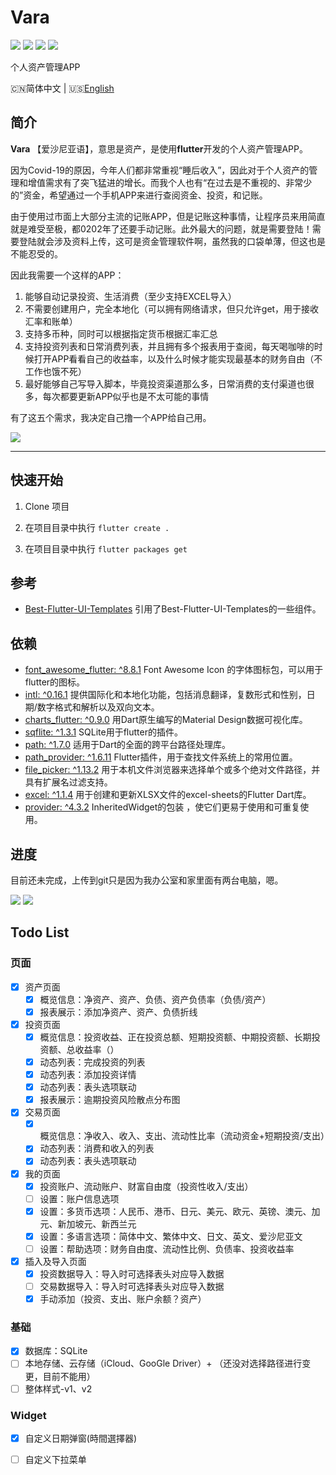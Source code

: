 # Vara
![](https://img.shields.io/badge/Toolkit-Flutter-blue.svg)  ![](https://img.shields.io/badge/Language-Dart-orange.svg)  ![](https://img.shields.io/apm/l/vim-mode)  ![](https://img.shields.io/badge/Process-Developing-blueviolet.svg)

 个人资产管理APP

 🇨🇳简体中文 | 🇺🇸[English](https://github.com/wellmoonloft/vara)

## 简介

**Vara** 【爱沙尼亚语】，意思是资产，是使用**flutter**开发的个人资产管理APP。

因为Covid-19的原因，今年人们都非常重视“睡后收入”，因此对于个人资产的管理和增值需求有了突飞猛进的增长。而我个人也有“在过去是不重视的、非常少的”资金，希望通过一个手机APP来进行查阅资金、投资，和记账。

由于使用过市面上大部分主流的记账APP，但是记账这种事情，让程序员来用简直就是难受至极，都0202年了还要手动记账。此外最大的问题，就是需要登陆！需要登陆就会涉及资料上传，这可是资金管理软件啊，虽然我的口袋单薄，但这也是不能忍受的。

因此我需要一个这样的APP：
1. 能够自动记录投资、生活消费（至少支持EXCEL导入）
2. 不需要创建用户，完全本地化（可以拥有网络请求，但只允许get，用于接收汇率和账单）
3. 支持多币种，同时可以根据指定货币根据汇率汇总
4. 支持投资列表和日常消费列表，并且拥有多个报表用于查阅，每天喝咖啡的时候打开APP看看自己的收益率，以及什么时候才能实现最基本的财务自由（不工作也饿不死）
5. 最好能够自己写导入脚本，毕竟投资渠道那么多，日常消费的支付渠道也很多，每次都要更新APP似乎也是不太可能的事情

有了这五个需求，我决定自己撸一个APP给自己用。

![](https://gitee.com/wellmoonloft/images/raw/master/20200811223018.png)

------------------------------

## 快速开始

1. Clone 项目

2. 在项目目录中执行 `flutter create . `

3. 在项目目录中执行 `flutter packages get`


## 参考
- [Best-Flutter-UI-Templates](https://github.com/mitesh77/Best-Flutter-UI-Templates) 引用了Best-Flutter-UI-Templates的一些组件。

## 依赖

- [font_awesome_flutter: ^8.8.1](https://pub.dev/packages/font_awesome_flutter) Font Awesome Icon 的字体图标包，可以用于flutter的图标。
- [intl: ^0.16.1](https://pub.dev/packages/intl) 提供国际化和本地化功能，包括消息翻译，复数形式和性别，日期/数字格式和解析以及双向文本。
- [charts_flutter: ^0.9.0](https://pub.dev/packages/charts_flutter) 用Dart原生编写的Material Design数据可视化库。
- [sqflite: ^1.3.1](https://pub.dev/packages/sqflite) SQLite用于flutter的插件。
- [path: ^1.7.0](https://pub.dev/packages/path) 适用于Dart的全面的跨平台路径处理库。
- [path_provider: ^1.6.11](https://pub.dev/packages/path_provider) Flutter插件，用于查找文件系统上的常用位置。
- [file_picker: ^1.13.2](https://pub.dev/packages/file_picker) 用于本机文件浏览器来选择单个或多个绝对文件路径，并具有扩展名过滤支持。
- [excel: ^1.1.4](https://pub.dev/packages/excel) 用于创建和更新XLSX文件的excel-sheets的Flutter Dart库。
- [provider: ^4.3.2](https://pub.dev/packages/provider) InheritedWidget的包装 ，使它们更易于使用和可重复使用。

## 进度

目前还未完成，上传到git只是因为我办公室和家里面有两台电脑，嗯。

![](https://gitee.com/wellmoonloft/images/raw/master/20200908175957.jpg)
![](https://gitee.com/wellmoonloft/images/raw/master/20200818220058.jpg)

## Todo List 

### 页面  
 
- [x] 资产页面  
  - [x] 概览信息：净资产、资产、负债、资产负债率（负债/资产）
  - [x] 报表展示：添加净资产、资产、负债折线

- [x] 投资页面   
  - [x] 概览信息：投资收益、正在投资总额、短期投资额、中期投资额、长期投资额、总收益率（）
  - [x] 动态列表：完成投资的列表 
  - [x] 动态列表：添加投资详情      
  - [x] 动态列表：表头选项联动  
  - [x] 报表展示：逾期投资风险散点分布图   

- [x] 交易页面   
  - [x] 概览信息：净收入、收入、支出、流动性比率（流动资金+短期投资/支出）
  - [x] 动态列表：消费和收入的列表    
  - [x] 动态列表：表头选项联动 
         
- [x] 我的页面  
  - [x] 投资账户、流动账户、财富自由度（投资性收入/支出）  
  - [ ] 设置：账户信息选项
  - [x] 设置：多货币选项：人民币、港币、日元、美元、欧元、英镑、澳元、加元、新加坡元、新西兰元 
  - [x] 设置：多语言选项：简体中文、繁体中文、日文、英文、爱沙尼亚文
  - [ ] 设置：帮助选项：财务自由度、流动性比例、负债率、投资收益率

- [x] 插入及导入页面
  - [x] 投资数据导入：导入时可选择表头对应导入数据
  - [ ] 交易数据导入：导入时可选择表头对应导入数据
  - [x] 手动添加（投资、支出、账户余额？资产） 

### 基础  
- [x] 数据库：SQLite
- [ ] 本地存储、云存储（iCloud、GooGle Driver）+ （还没对选择路径进行变更，目前不能用）
- [ ] 整体样式-v1、v2

### Widget  
- [x] 自定义日期弹窗(時間選擇器)
- [ ] 自定义下拉菜单


